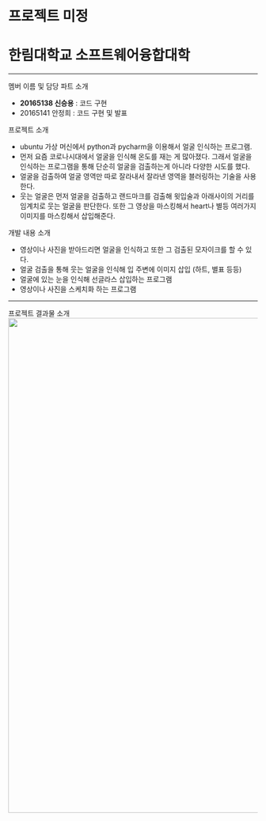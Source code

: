 # 프로젝트 미정

# 한림대학교 소프트웨어융합대학
--- 

멤버 이름 및 담당 파트 소개
* **20165138 신승용**   : 코드 구현
* 20165141 안정희 : 코드 구현 및 발표

프로젝트 소개
* ubuntu 가상 머신에서 python과 pycharm을 이용해서 얼굴 인식하는 프로그램.
* 먼저 요즘 코로나시대에서 얼굴을 인식해 온도를 재는 게 많아졌다. 그래서 얼굴을 인식하는 프로그램을 통해 단순히 얼굴을 검출하는게 아니라 다양한 시도를 했다.
* 얼굴을 검출하여 얼굴 영역만 따로 잘라내서 잘라낸 영역을 블러링하는 기술을 사용한다. 
* 웃는 얼굴은 먼저 얼굴을 검출하고 랜드마크를 검출해 윗입술과 아래사이의 거리를 임계치로 웃는 얼굴을 판단한다. 또한 그 영상을 마스킹해서 heart나 별등 여러가지 이미지를 마스킹해서 삽입해준다.

개발 내용 소개
* 영상이나 사진을 받아드리면 얼굴을 인식하고 또한 그 검출된 모자이크를 할 수 있다.
* 얼굴 검출을 통해 웃는 얼굴을 인식해 입 주변에 이미지 삽입 (하트, 별표 등등)
* 얼굴에 있는 눈을 인식해 선글라스 삽입하는 프로그램
* 영상이나 사진을 스케치화 하는 프로그램

-----------

프로젝트 결과물 소개
<img width = "1000" src = "https://user-images.githubusercontent.com/65889807/101455157-73b30100-3975-11eb-9309-b596fd9af7d6.png">
